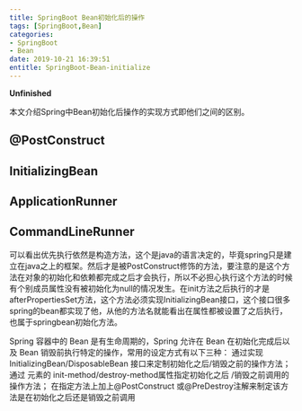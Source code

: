 ```yaml
---
title: SpringBoot Bean初始化后的操作
tags: [SpringBoot,Bean]
categories:
- SpringBoot
- Bean
date: 2019-10-21 16:39:51
entitle: SpringBoot-Bean-initialize
---
```


**Unfinished**

本文介绍Spring中Bean初始化后操作的实现方式即他们之间的区别。

<!--more-->


## @PostConstruct

## InitializingBean

## ApplicationRunner

## CommandLineRunner



可以看出优先执行依然是构造方法，这个是java的语言决定的，毕竟spring只是建立在java之上的框架。然后才是被PostConstruct修饰的方法，要注意的是这个方法在对象的初始化和依赖都完成之后才会执行，所以不必担心执行这个方法的时候有个别成员属性没有被初始化为null的情况发生。在init方法之后执行的才是afterPropertiesSet方法，这个方法必须实现InitializingBean接口，这个接口很多spring的bean都实现了他，从他的方法名就能看出在属性都被设置了之后执行，也属于springbean初始化方法。


Spring 容器中的 Bean 是有生命周期的，Spring 允许在 Bean 在初始化完成后以及 Bean 销毁前执行特定的操作，常用的设定方式有以下三种：
通过实现 InitializingBean/DisposableBean 接口来定制初始化之后/销毁之前的操作方法；
通过 元素的 init-method/destroy-method属性指定初始化之后 /销毁之前调用的操作方法；
在指定方法上加上@PostConstruct 或@PreDestroy注解来制定该方法是在初始化之后还是销毁之前调用
